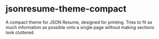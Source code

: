 # jsonresume-theme-compact

A compact theme for JSON Resume, designed for printing. Tries to fit as much information as possible onto a single page without making sections look cluttered.

